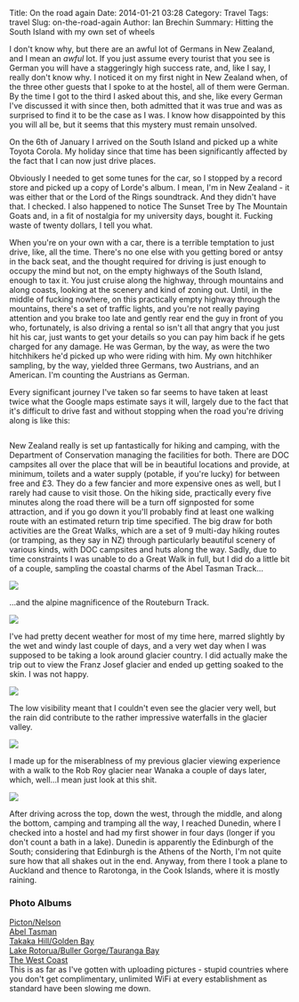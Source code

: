 Title: On the road again
Date: 2014-01-21 03:28
Category: Travel
Tags: travel
Slug: on-the-road-again
Author: Ian Brechin
Summary: Hitting the South Island with my own set of wheels


I don't know why, but there are an awful lot of Germans in New Zealand, and I mean an *awful* lot. If you just assume every tourist that you see is German you will have a staggeringly high success rate, and, like I say, I really don't know why. I noticed it on my first night in New Zealand when, of the three other guests that I spoke to at the hostel, all of them were German. By the time I got to the third I asked about this, and she, like every German I've discussed it with since then, both admitted that it was true and was as surprised to find it to be the case as I was. I know how disappointed by this you will all be, but it seems that this mystery must remain unsolved.  

On the 6th of January I arrived on the South Island and picked up a white Toyota Corola. My holiday since that time has been significantly affected by the fact that I can now just drive places.  

Obviously I needed to get some tunes for the car, so I stopped by a record store and picked up a copy of Lorde's album. I mean, I'm in New Zealand - it was either that or the Lord of the Rings soundtrack. And they didn't have that. I checked. I also happened to notice The Sunset Tree by The Mountain Goats and, in a fit of nostalgia for my university days, bought it. Fucking waste of twenty dollars, I tell you what.  

When you're on your own with a car, there is a terrible temptation to just drive, like, all the time. There's no one else with you getting bored or antsy in the back seat, and the thought required for driving is just enough to occupy the mind but not, on the empty highways of the South Island, enough to tax it. You just cruise along the highway, through mountains and along coasts, looking at the scenery and kind of zoning out. Until, in the middle of fucking nowhere, on this practically empty highway through the mountains, there's a set of traffic lights, and you're not really paying attention and you brake too late and gently rear end the guy in front of you who, fortunately, is also driving a rental so isn't all that angry that you just hit his car, just wants to get your details so you can pay him back if he gets charged for any damage. He was German, by the way, as were the two hitchhikers he'd picked up who were riding with him. My own hitchhiker sampling, by the way, yielded three Germans, two Austrians, and an American. I'm counting the Austrians as German.  

Every significant journey I've taken so far seems to have taken at least twice what the Google maps estimate says it will, largely due to the fact that it's difficult to drive fast and without stopping when the road you're driving along is like this:  

![]()

New Zealand really is set up fantastically for hiking and camping, with the Department of Conservation managing the facilities for both. There are DOC campsites all over the place that will be in beautiful locations and provide, at minimum, toilets and a water supply (potable, if you're lucky) for between free and £3. They do a few fancier and more expensive ones as well, but I rarely had cause to visit those. On the hiking side, practically every five minutes along the road there will be a turn off signposted for some attraction, and if you go down it you'll probably find at least one walking route with an estimated return trip time specified. The big draw for both activities are the Great Walks, which are a set of 9 multi-day hiking routes (or tramping, as they say in NZ) through particularly beautiful scenery of various kinds, with DOC campsites and huts along the way. Sadly, due to time constraints I was unable to do a Great Walk in full, but I did do a little bit of a couple, sampling the coastal charms of the Abel Tasman Track...  

![](https://lh6.googleusercontent.com/-idFLeefj6Uw/UtJawITXf3I/AAAAAAAAGLU/BTvE3Ki2omw/s768/DSC04157.JPG)

...and the alpine magnificence of the Routeburn Track.  

![](https://lh4.googleusercontent.com/-imWBh4lNQkw/Ut3oIp1IgII/AAAAAAAAGec/hGm8ZMlcruc/s768/DSC05035.JPG)

I've had pretty decent weather for most of my time here, marred slightly by the wet and windy last couple of days, and a very wet day when I was supposed to be taking a look around glacier country. I did actually make the trip out to view the Franz Josef glacier and ended up getting soaked to the skin. I was not happy.  

![](https://lh6.googleusercontent.com/-_GvfQ0BVxec/UtnB0Uon5mI/AAAAAAAAGbY/FgwzbQakyJw/s768/DSC04585.JPG)

The low visibility meant that I couldn't even see the glacier very well, but the rain did contribute to the rather impressive waterfalls in the glacier valley.  

![](https://lh6.googleusercontent.com/-KtgGx7qi54o/UtnBdHNknBI/AAAAAAAAGaw/xHjHjkNvx1w/s768/DSC04572.JPG)

I made up for the miserablness of my previous glacier viewing experience with a walk to the Rob Roy glacier near Wanaka a couple of days later, which, well...I mean just look at this shit.  

![](https://lh4.googleusercontent.com/-BDFb-VSXKh4/Ut3n5mbgr-I/AAAAAAAAGeQ/qt4FTb24TqM/s768/DSC04758.JPG)

After driving across the top, down the west, through the middle, and along the bottom, camping and tramping all the way, I reached Dunedin, where I checked into a hostel and had my first shower in four days (longer if you don't count a bath in a lake). Dunedin is apparently the Edinburgh of the South; considering that Edinburgh is the Athens of the North, I'm not quite sure how that all shakes out in the end. Anyway, from there I took a plane to Auckland and thence to Rarotonga, in the Cook Islands, where it is mostly raining.  

### Photo Albums

[Picton/Nelson](https://picasaweb.google.com/110277251572045373854/PictonNelson?authkey=Gv1sRgCKjf2qLawbzORA)  
[Abel Tasman](https://picasaweb.google.com/110277251572045373854/AbelTasman?authuser=0&authkey=Gv1sRgCMPgoKWVhJqrPA&feat=directlink)  
[Takaka Hill/Golden Bay](https://picasaweb.google.com/110277251572045373854/TakakaHillGoldenBay?authuser=0&authkey=Gv1sRgCK_Wya6PqYW16gE&feat=directlink)  
[Lake Rotorua/Buller Gorge/Tauranga Bay](https://picasaweb.google.com/110277251572045373854/LakeRotoruaBullerGorgeTaurangaBay?authuser=0&authkey=Gv1sRgCOWDw8204rKO0wE&feat=directlink)  
[The West Coast](https://picasaweb.google.com/110277251572045373854/WestCoastNewZealand?authuser=0&authkey=Gv1sRgCKnr8NHB1N_Vcg&feat=directlink)  
This is as far as I've gotten with uploading pictures - stupid countries where you don't get complimentary, unlimited WiFi at every establishment as standard have been slowing me down.  